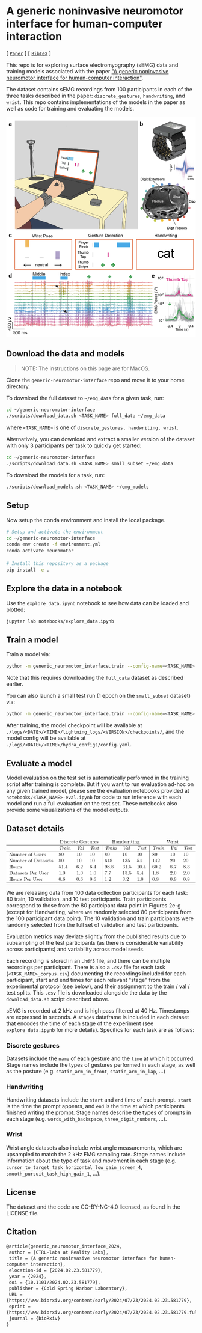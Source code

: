 # A generic noninvasive neuromotor interface for human-computer interaction

[ [`Paper`](https://www.biorxiv.org/content/10.1101/2024.02.23.581779v2) ] [ [`BibTeX`](#citation) ]

This repo is for exploring surface electromyography (sEMG) data and training models associated with the paper ["A generic noninvasive neuromotor interface for human-computer interaction"](https://www.biorxiv.org/content/10.1101/2024.02.23.581779v2).

The dataset contains sEMG recordings from 100 participants in each of the three tasks described in the paper: `discrete_gestures`, `handwriting`, and `wrist`. This repo contains implementations of the models in the paper as well as code for training and evaluating the models.

![Figure 1 from the paper](images/figure_1.png)

## Download the data and models

> NOTE: The instructions on this page are for MacOS.

Clone the `generic-neuromotor-interface` repo and move it to your home directory.

To download the full dataset to `~/emg_data` for a given task, run:

```bash
cd ~/generic-neuromotor-interface
./scripts/download_data.sh <TASK_NAME> full_data ~/emg_data
```

where `<TASK_NAME>` is one of `discrete_gestures, handwriting, wrist`.

Alternatively, you can download and extract a smaller version of the dataset with only 3 participants per task to quickly get started:

```bash
cd ~/generic-neuromotor-interface
./scripts/download_data.sh <TASK_NAME> small_subset ~/emg_data
```

To download the models for a task, run:

```bash
./scripts/download_models.sh <TASK_NAME> ~/emg_models
```

## Setup

Now setup the conda environment and install the local package.

```bash
# Setup and activate the environment
cd ~/generic-neuromotor-interface
conda env create -f environment.yml
conda activate neuromotor

# Install this repository as a package
pip install -e .
```

## Explore the data in a notebook

Use the `explore_data.ipynb` notebook to see how data can be loaded and plotted:

```bash
jupyter lab notebooks/explore_data.ipynb
```

## Train a model

Train a model via:

```bash
python -m generic_neuromotor_interface.train --config-name=<TASK_NAME>
```

Note that this requires downloading the `full_data` dataset as described earlier.

You can also launch a small test run (1 epoch on the `small_subset` dataset) via:

```bash
python -m generic_neuromotor_interface.train --config-name=<TASK_NAME> trainer.max_epochs=1 trainer.accelerator=cpu data_module/data_split=<TASK_NAME>_mini_split
```

After training, the model checkpoint will be available at `./logs/<DATE>/<TIME>/lightning_logs/<VERSION>/checkpoints/`, and the model config will be available at `./logs/<DATE>/<TIME>/hydra_configs/config.yaml`.

## Evaluate a model

Model evaluation on the test set is automatically performed in the training script after training is complete. But if you want to run evaluation ad-hoc on any given trained model, please see the evaluation notebooks provided at `notebooks/<TASK_NAME>-eval.ipynb` for code to run inference with each model and run a full evaluation on the test set. These notebooks also provide some visualizations of the model outputs.

## Dataset details

![alt text](images/data_stats.png)

We are releasing data from 100 data collection participants for each task: 80 train, 10 validation, and 10 test participants. Train participants correspond to those from the 80 participant data point in Figures 2e-g (except for Handwriting, where we randomly selected 80 participants from the 100 participant data point). The 10 validation and train participants were randomly selected from the full set of validation and test participants.

Evaluation metrics may deviate slightly from the published results due to subsampling of the test participants (as there is considerable variability across participants) and variability across model seeds.

Each recording is stored in an `.hdf5` file, and there can be multiple recordings per participant. There is also a `.csv` file for each task (`<TASK_NAME>_corpus.csv`) documenting the recordings included for each participant, start and end times for each relevant "stage" from the experimental protocol (see below), and their assignment to the train / val / test splits. This `.csv` file is downloaded alongside the data by the `download_data.sh` script described above.

sEMG is recorded at 2 kHz and is high pass filtered at 40 Hz. Timestamps are expressed in seconds. A `stages` dataframe is included in each dataset that encodes the time of each stage of the experiment (see `explore_data.ipynb` for more details). Specifics for each task are as follows:

### Discrete gestures

Datasets include the `name` of each gesture and the `time` at which it occurred. Stage names include the types of gestures performed in each stage, as well as the posture (e.g. `static_arm_in_front`, `static_arm_in_lap`, ...)

### Handwriting

Handwriting datasets include the `start` and `end` time of each prompt. `start` is the time the prompt appears, and `end` is the time at which participants finished writing the prompt. Stage names describe the types of prompts in each stage (e.g. `words_with_backspace`, `three_digit_numbers`, ...).

### Wrist

Wrist angle datasets also include wrist angle measurements, which are upsampled to match the 2 kHz EMG sampling rate. Stage names include information about the type of task and movement in each stage (e.g. `cursor_to_target_task_horizontal_low_gain_screen_4`, `smooth_pursuit_task_high_gain_1`, ...).

## License

The dataset and the code are CC-BY-NC-4.0 licensed, as found in the LICENSE file.

## Citation

```
@article{generic_neuromotor_interface_2024,
 author = {CTRL-labs at Reality Labs},
 title = {A generic noninvasive neuromotor interface for human-computer interaction},
 elocation-id = {2024.02.23.581779},
 year = {2024},
 doi = {10.1101/2024.02.23.581779},
 publisher = {Cold Spring Harbor Laboratory},
 URL = {https://www.biorxiv.org/content/early/2024/07/23/2024.02.23.581779},
 eprint = {https://www.biorxiv.org/content/early/2024/07/23/2024.02.23.581779.full.pdf},
 journal = {bioRxiv}
}
```
